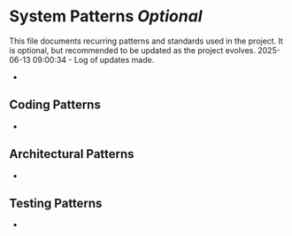 # System Patterns *Optional*

This file documents recurring patterns and standards used in the project.
It is optional, but recommended to be updated as the project evolves.
2025-06-13 09:00:34 - Log of updates made.

*

## Coding Patterns

*   

## Architectural Patterns

*   

## Testing Patterns

*